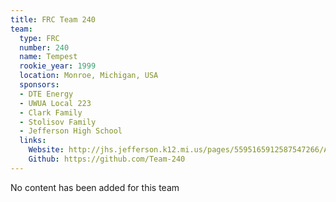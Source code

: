 ```yaml
---
title: FRC Team 240
team:
  type: FRC
  number: 240
  name: Tempest
  rookie_year: 1999
  location: Monroe, Michigan, USA
  sponsors:
  - DTE Energy
  - UWUA Local 223
  - Clark Family
  - Stolisov Family
  - Jefferson High School
  links:
    Website: http://jhs.jefferson.k12.mi.us/pages/5595165912587547266/Activities/Robotics
    Github: https://github.com/Team-240
---
```


No content has been added for this team